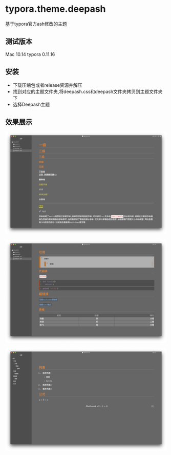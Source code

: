 # typora.theme.deepash
基于typora官方ash修改的主题

## 测试版本

Mac 10.14 typora 0.11.16

## 安装

- 下载压缩包或者release资源并解压
- 找到对应的主题文件夹,将deepash.css和deepash文件夹拷贝到主题文件夹下
- 选择Deepash主题

## 效果展示

![image-20211221151156881](assets/image-20211221151156881.png)

![image-20211221151802604](assets/image-20211221151802604.png)

![image-20211221151600851](assets/image-20211221151600851.png)
